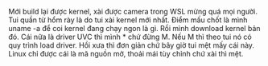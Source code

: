 Mới build lại được kernel, xài được camera trong WSL mừng quá mọi người.
Tui quần từ hổm rày là do tui xài kernel mới nhất.
Điểm mấu chốt là mình uname -a để coi kernel đang chạy ngon là gì. Rồi mình download kernel bản đó.
Cái nữa là driver UVC thì mình * chứ đừng M. Nếu M thì theo tui nó có quy trình load driver. Hồi xưa
thì đơn giản chứ bây giờ tui mệt mấy cái này. Linux chỉ được cái là mã nguồn mở, thoải mái tùy chỉnh
chứ xài thì mệt.
